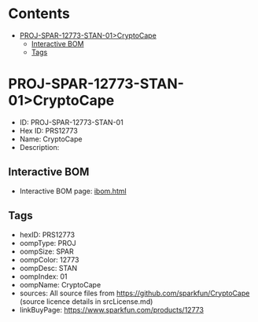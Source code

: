 



Contents
========

* [PROJ-SPAR-12773-STAN-01>CryptoCape](#proj-spar-12773-stan-01cryptocape)
	* [Interactive BOM](#interactive-bom)
	* [Tags](#tags)

# PROJ-SPAR-12773-STAN-01>CryptoCape

- ID: PROJ-SPAR-12773-STAN-01
- Hex ID: PRS12773
- Name: CryptoCape
- Description: 

## Interactive BOM

- Interactive BOM page: [ibom.html](kicad/bom/ibom.html)

## Tags

- hexID: PRS12773
- oompType: PROJ
- oompSize: SPAR
- oompColor: 12773
- oompDesc: STAN
- oompIndex: 01
- oompName: CryptoCape
- sources: All source files from https://github.com/sparkfun/CryptoCape (source licence details in srcLicense.md)
- linkBuyPage: https://www.sparkfun.com/products/12773
